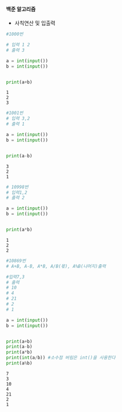 #### 백준 알고리즘 
- 사칙연산 및 입출력


```python
#1000번

# 입력 1 2
# 출력 3

a = int(input())
b = int(input())


print(a+b)
```

    1
    2
    3
    


```python
#1001번
# 입력 3,2
# 출력 1

a = int(input())
b = int(input())


print(a-b)
```

    3
    2
    1
    


```python
# 10998번
# 입력1,2
# 출력 2

a = int(input())
b = int(input())


print(a*b)

```

    1
    2
    2
    


```python
#10869번
# A+B, A-B, A*B, A/B(몫), A%B(나머지)출력

#입력7,3
# 출력
# 10
# 4
# 21
# 2
# 1

a = int(input())
b = int(input())


print(a+b)
print(a-b)
print(a*b)
print(int(a/b)) #소수점 버림은 int()을 사용한다
print(a%b)
```

    7
    3
    10
    4
    21
    2
    1
    
